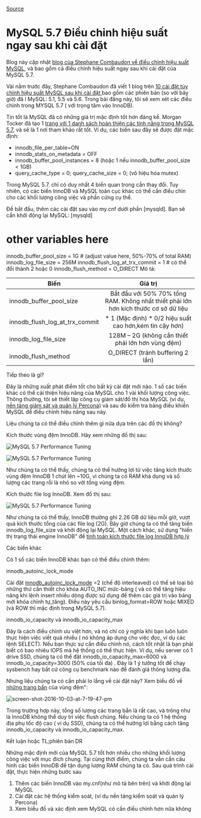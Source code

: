 [Source](https://www.percona.com/blog/2016/10/12/mysql-5-7-performance-tuning-immediately-after-installation/ "Permalink to MySQL 5.7 Performance Tuning Immediately After Installation")

# MySQL 5.7 Điều chỉnh hiệu suất ngay sau khi cài đặt
Blog này cập nhật [blog của Stephane Combaudon về điều chỉnh hiệu suất MySQL][1], và bao gồm cả điều chỉnh hiệu suất ngay sau khi cài đặt của MySQL 5.7.

Vài nằm trước đây, Stephane Combaudon đã viết 1 blog trên [10 cài đặt tùy chỉnh hiệu suất MySQL sau khi cài đặt ][1] bao gồm các phiên bản (so với bây giờ) đã l MySQL: 5.1, 5.5 và 5.6. Trong bài đăng này, tôi sẽ xem xét các điều chỉnh trong MYSQL 5.7 ( với trọng tâm vào InnoDB).

Tin tốt là MySQL đã có những giá trị mặc định tốt hơn đáng kể. Morgan Tocker đã tạo 1 [trang với 1 danh sách hoàn thiện các tính nằng trong MySQL  5.7][2], và sẽ là 1 nơi tham khảo rất tốt. Ví dụ, các biến sau đây sẽ được đặt mặc định:

- innodb_file_per_table=ON
- innodb_stats_on_metadata = OFF
- innodb_buffer_pool_instances = 8 (hoặc 1 nếu innodb_buffer_pool_size < 1GB)
- query_cache_type = 0; query_cache_size = 0; (vô hiệu hóa mutex)


Trong MySQL 5.7. chỉ có duy nhất 4 biến quan trong cần thay đổi. Tuy nhiên, có các biến InnoDB và MySQL toàn cục khác có thể cần điều chỉn cho các khối lượng công việc và phần cứng cụ thể.

Để bắt đầu, thêm các cài đặt sau vào my.cnf dưới phần [mysqld]. Bạn sẽ cần khởi động lại MySQL:
[mysqld] 
# other variables here 
innodb_buffer_pool_size = 1G # (adjust value here, 50%-70% of total RAM)
innodb_log_file_size = 256M 
innodb_flush_log_at_trx_commit = 1 # có thể đổi thành 2 hoặc 0 
innodb_flush_method = O_DIRECT
Mô tả:

| Biến |  Giá trị | 
| ------------- |:-------------:| 
| innodb_buffer_pool_size |  Bắt đầu với 50% 70% tổng RAM. Không nhất thiết phải lớn hơn kích thước cơ sở dữ liệu|  
| innodb_flush_log_at_trx_commit | * 1   (Mặc định) * 0/2 hiệu suất cao hơn,kém tin cậy hơn)|  
| innodb_log_file_size |  128M – 2G (không cần thiết phải lớn hơn vùng đệm) |  
| innodb_flush_method |  O_DIRECT (tránh buffering 2 lần) | 

 

Tiếp theo là gì?

Đây là những xuất phát điểm tốt cho bất kỳ cài đặt mới nào. 1 số các biến khác có thể cải thiện hiệu năng của MySQL cho 1 vài khối lượng công việc. Thông thường, tôi sẽ thiết lập  công cụ giám sát/đồ thị hóa MySQL (ví dụ, [nền tảng giảm sát và quản lý Percona][3]) và sau đó kiểm tra bảng điều khiển MySQL để điều chỉnh hiệu năng sau này.

Liệu chúng ta có thể điều chỉnh thêm gì nữa dựa trên các đồ thị không?

Kích thước vùng đệm InnoDB. Hãy xem những đồ thị sau:

![MySQL 5.7 Performance Tuning][4]

![MySQL 5.7 Performance Tuning][5]

Như chúng ta có thể thấy, chúng ta có thể hưởng lợi từ việc tăng kích thước vùng đệm InnoDB 1 chút lên ~10G, vì chúng ta có RAM khả dụng và số lượng các trang rỗi là nhỏ so với tổng vùng đệm.

Kích thước file log InnoDB. Xem đồ thị sau:

![MySQL 5.7 Performance Tuning][6]


Như chúng ta có thể thấy, InnoDB thường ghi 2.26 GB dữ liệu mỗi giờ, vượt quá kích thước tổng của các file log (2G). Bây giờ chúng ta có thể tăng biến innodb_log_file_size và khởi động lại MySQL. Một cách khác, sử dụng "hiển thị trạng thái engine InnoDB" để [tính toán kích thước file log InnoDB hợp lý][7]

Các biến khác

Có 1 số các biến InnoDB khác bạn có thể điều chỉnh thêm:

innodb_autoinc_lock_mode

Cài đặt [innodb_autoinc_lock_mode][8] =2 (chế độ interleaved) có thể sẽ loại bỏ những thứ cần thiết cho khóa AUTO_INC mức-bảng ( và có thể tăng hiệu năng khi lệnh insert nhiều dòng được sử dụng để thêm các giá trị vào bảng mới khóa chỉnh tự_tăng).  Điều này yêu cầu binlog_format=ROW  hoặc MIXED  (và ROW thì mặc định trong MySQL 5.7).


innodb_io_capacity và innodb_io_capacity_max

Đây là cách điều chỉnh ưu việt hơn, và nó chỉ có ý nghĩa khi bạn luôn luôn thực hiện việc viết quá nhiều ( nó không áp dụng cho việc đọc, ví dụ các lệnh SELECT). Nếu bạn thực sự cần điều chỉnh nó, cách tốt nhất là bạn phải biết có bao nhiêu IOPS mà hệ thống có thể thực hiện. Ví dụ, nếu server có 1 drive SSD, chúng ta có thể đặt innodb_io_capacity_max=6000 và innodb_io_capacity=3000 (50% của tối đa) . Đây là 1 ý tưởng tốt để chạy sysbench hay bất cứ công cụ benchmark nào để đánh giá thông lượng đĩa.

Nhưng liệu chúng ta có cần phải lo lắng về cài đặt này? Xem biểu đồ về [những trang bẩn][9] của vùng đệm":

![screen-shot-2016-10-03-at-7-19-47-pm][10]


Trong trường hợp này, tổng số lượng các trang bẩn là rất cao, và trông như là InnoDB không thể duy trì việc flush chúng. Nếu chúng ta có 1 hệ thống địa phụ tốc độ cao ( ví dụ SSD), chúng ta có thể hưởng lợi bằng cách tăng innodb_io_capacity và innodb_io_capacity_max.

Kết luận hoặc TL;phiên bản DR 

Những mặc định mới của MySQL 5.7 tốt hơn nhiều cho những khối lượng công việc với mục đích chung. Tại cùng thời điểm, chúng ta vẫn cần cấu hình các biến InnoDB để tận dụng lượng RAM chúng ta có. Sau quá trình cài đặt, thực hiện những bước sau

1. Thêm các biến InnoDB vào my.cnf(như mô tả bên trên) và khởi động lại MySQL
2. Cài đặt các hệ thống kiểm soát, (ví dụ nền tảng kiểm soát và quản lý Percona)
3. Xem biểu đồ và xác định xem MySQL có cần điều chỉnh hơn nữa không

[1]: https://www.percona.com/blog/2014/01/28/10-mysql-performance-tuning-settings-after-installation/
[2]: http://www.thecompletelistoffeatures.com/
[3]: http://pmmdemo.percona.com
[4]: https://www.percona.com/blog/wp-content/uploads/2016/10/Screen-Shot-2016-10-03-at-12.49.22-PM.png
[5]: https://www.percona.com/blog/wp-content/uploads/2016/10/Screen-Shot-2016-10-03-at-12.48.13-PM.png
[6]: https://www.percona.com/blog/wp-content/uploads/2016/10/Screen-Shot-2016-10-03-at-12.43.52-PM.png
[7]: https://www.percona.com/blog/2008/11/21/how-to-calculate-a-good-innodb-log-file-size/
[8]: http://dev.mysql.com/doc/refman/5.7/en/innodb-auto-increment-handling.html
[9]: http://dev.mysql.com/doc/refman/5.7/en/glossary.html#glos_dirty_page
[10]: https://www.percona.com/blog/wp-content/uploads/2016/10/Screen-Shot-2016-10-03-at-7.19.47-PM.png
[11]: https://secure.gravatar.com/avatar/79877aeedbd68531a30468cd771d5d07?s=84&d=mm&r=g
[12]: https://www.percona.com/blog/author/alexanderrubin/
